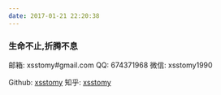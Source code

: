 ```yaml
---
date: 2017-01-21 22:20:38
---
```

### 生命不止,折腾不息

邮箱: xsstomy#gmail.com
QQ: 674371968
微信: xsstomy1990

Github: [xsstomy](https://github.com/xsstomy)
知乎: [xsstomy](https://www.zhihu.com/people/xsstomy/activities)

